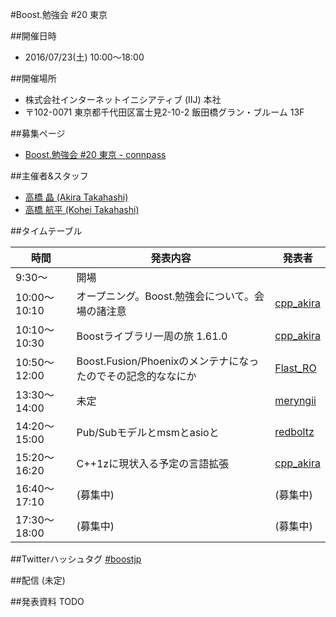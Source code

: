 #Boost.勉強会 #20 東京

##開催日時
- 2016/07/23(土) 10:00〜18:00


##開催場所
- 株式会社インターネットイニシアティブ (IIJ) 本社
- 〒102-0071 東京都千代田区富士見2-10-2 飯田橋グラン・ブルーム 13F


##募集ページ
- [Boost.勉強会 #20 東京 - connpass](http://connpass.com/event/34012/)


##主催者&スタッフ
- [高橋 晶 (Akira Takahashi)](https://twitter.com/cpp_akira)
- [高橋 航平 (Kohei Takahashi)](http://twitter.com/Flast_RO)


##タイムテーブル

| 時間 | 発表内容 | 発表者 |
|------|----------|--------|
| 9:30〜 | 開場 | |
| 10:00～10:10 | オープニング。Boost.勉強会について。会場の諸注意 | [cpp_akira](https://twitter.com/cpp_akira) |
| 10:10～10:30 | Boostライブラリ一周の旅 1.61.0 | [cpp_akira](https://twitter.com/cpp_akira) |
| 10:50〜12:00 | Boost.Fusion/Phoenixのメンテナになったのでその記念的ななにか | [Flast_RO](https://twitter.com/Flast_RO) |
| 13:30〜14:00 | 未定 | [meryngii](https://twitter.com/meryngii) |
| 14:20〜15:00 | Pub/Subモデルとmsmとasioと | [redboltz](https://twitter.com/redboltz) |
| 15:20〜16:20 | C++1zに現状入る予定の言語拡張 | [cpp_akira](https://twitter.com/cpp_akira) |
| 16:40〜17:10 | (募集中) | (募集中) |
| 17:30〜18:00 | (募集中) | (募集中) |


##Twitterハッシュタグ
[#boostjp](https://twitter.com/search?q=%23boostjp)


##配信
(未定)


##発表資料
TODO

